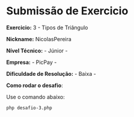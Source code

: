 # Submissão de Exercicio

**Exercicio:** 3 - Tipos de Triângulo

**Nickname:** NicolasPereira

**Nível Técnico:** - Júnior -

**Empresa:** - PicPay -

**Dificuldade de Resolução:** - Baixa -

**Como rodar o desafio**:

Use o comando abaixo:

```bash
php desafio-3.php
```
